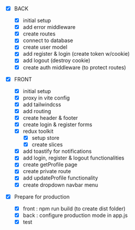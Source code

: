 - [x] BACK

  - [x] initial setup
  - [x] add error middleware
  - [x] create routes
  - [x] connect to database
  - [x] create user model
  - [x] add register & login (create token w/cookie)
  - [x] add logout (destroy cookie)
  - [x] create auth middleware (to protect routes)

- [x] FRONT

  - [x] initial setup
  - [x] proxy in vite config
  - [x] add tailwindcss
  - [x] add routing
  - [x] create header & footer
  - [x] create login & register forms
  - [x] redux toolkit
    - [x] setup store
    - [x] create slices
  - [x] add toastify for notifications
  - [x] add login, register & logout functionalities
  - [x] create getProfile page
  - [x] create private route
  - [x] add updateProfile functionality
  - [x] create dropdown navbar menu

- [x] Prepare for production

  - [x] front : npm run build (to create dist folder)
  - [x] back : configure production mode in app.js
  - [x] test
